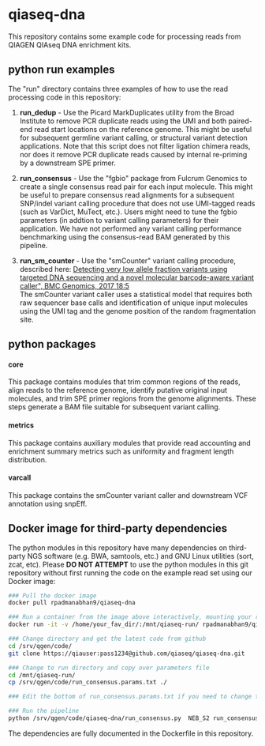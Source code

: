 # qiaseq-dna
This repository contains some example code for processing reads from QIAGEN QIAseq DNA enrichment kits.

python run examples
-------------------
The "run" directory contains three examples of how to use the read processing code in this repository:

1. **run_dedup** - Use the Picard MarkDuplicates utility from the Broad Institute to remove PCR duplicate reads using the UMI and both paired-end read start locations on the reference genome.  This might be useful for subsequent germline variant calling, or structural variant detection applications.  Note that this script does not filter ligation chimera reads, nor does it remove PCR duplicate reads caused by internal re-priming by a downstream SPE primer. 

2. **run_consensus** - Use the "fgbio" package from Fulcrum Genomics to create a single consensus read pair for each input molecule.  This might be useful to prepare consensus read alignments for a subsequent SNP/indel variant calling procedure that does not use UMI-tagged reads (such as VarDict, MuTect, etc.).  Users might need to tune the fgbio parameters (in addtion to variant calling parameters) for their application.  We have not performed any variant calling performance benchmarking using the consensus-read BAM generated by this pipeline.

3. **run_sm_counter** - Use the "smCounter" variant calling procedure, described here:
[Detecting very low allele fraction variants using targeted DNA sequencing and a novel molecular barcode-aware variant caller", BMC Genomics, 2017 18:5](https://bmcgenomics.biomedcentral.com/articles/10.1186/s12864-016-3425-4)   
The smCounter variant caller uses a statistical model that requires both raw sequencer base calls and identification of unique input molecules using the UMI tag and the genome position of the random fragmentation site.

python packages
---------------------
#### core  
This package contains modules that trim common regions of the reads, align reads to the reference genome, identify putative original input molecules, and trim SPE primer regions from the genome alignments.  These steps generate a BAM file suitable for subsequent variant calling.

#### metrics
This package contains auxiliary modules that provide read accounting and enrichment summary metrics such as uniformity and fragment length distribution.

#### varcall
This package contains the smCounter variant caller and downstream VCF annotation using snpEff.

Docker image for third-party dependencies
-----------------------------------------
The python modules in this repository have many dependencies on third-party NGS software (e.g. BWA, samtools, etc.) and GNU Linux utilities (sort, zcat, etc).  Please **DO NOT ATTEMPT** to use the python modules in this git repository without first running the code on the example read set using our Docker image:

```bash
### Pull the docker image
docker pull rpadmanabhan9/qiaseq-dna

### Run a container from the image above interactively, mounting your run directory i.e. directory where the output files will be created
docker run -it -v /home/your_fav_dir/:/mnt/qiaseq-run/ rpadmanabhan9/qiaseq-dna

### Change directory and get the latest code from github
cd /srv/qgen/code/
git clone https://qiauser:pass1234@github.com/qiaseq/qiaseq-dna.git

### Change to run directory and copy over parameters file
cd /mnt/qiaseq-run/
cp /srv/qgen/code/run_consensus.params.txt ./

### Edit the bottom of run_consensus.params.txt if you need to change the read set and primer file

### Run the pipeline
python /srv/qgen/code/qiaseq-dna/run_consensus.py  NEB_S2 run_consensus.params.txt  > run.log 2>&1 &  

```
The dependencies are fully documented in the Dockerfile in this repository.


